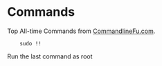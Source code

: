 # Commands
Top All-time Commands from [CommandlineFu.com](http://www.commandlinefu.com/commands/browse/sort-by-votes).


        sudo !!

Run the last command as root
